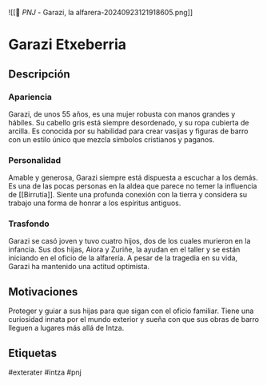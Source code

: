 ![[👤 _PNJ_ - Garazi, la alfarera-20240923121918605.png]]
# Garazi Etxeberria

## Descripción
### Apariencia 
Garazi, de unos 55 años, es una mujer robusta con manos grandes y hábiles. Su cabello gris está siempre desordenado, y su ropa cubierta de arcilla. Es conocida por su habilidad para crear vasijas y figuras de barro con un estilo único que mezcla símbolos cristianos y paganos.
### Personalidad 
Amable y generosa, Garazi siempre está dispuesta a escuchar a los demás. Es una de las pocas personas en la aldea que parece no temer la influencia de [[Birrutia]]. Siente una profunda conexión con la tierra y considera su trabajo una forma de honrar a los espíritus antiguos.
### Trasfondo 
Garazi se casó joven y tuvo cuatro hijos, dos de los cuales murieron en la infancia. Sus dos hijas, Aiora y Zuriñe, la ayudan en el taller y se están iniciando en el oficio de la alfarería. A pesar de la tragedia en su vida, Garazi ha mantenido una actitud optimista.
## Motivaciones
Proteger y guiar a sus hijas para que sigan con el oficio familiar. Tiene una curiosidad innata por el mundo exterior y sueña con que sus obras de barro lleguen a lugares más allá de Intza.

## Etiquetas
#exterater #intza #pnj 